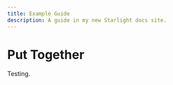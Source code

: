 ```yaml
---
title: Example Guide
description: A guide in my new Starlight docs site.
---
```


# Put Together

Testing.
